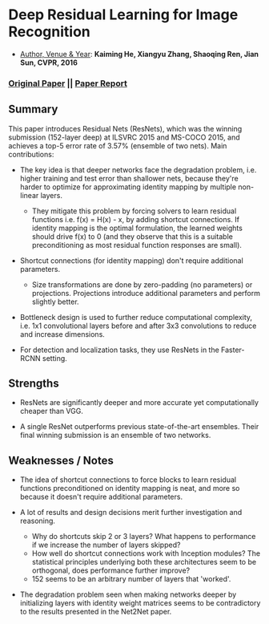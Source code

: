 # Deep Residual Learning for Image Recognition
- <ins>Author, Venue & Year</ins>: **Kaiming He, Xiangyu Zhang, Shaoqing Ren, Jian Sun, CVPR, 2016**
### [Original Paper](https://arxiv.org/abs/1512.03385) || [**Paper Report**](https://github.com/AdiNarendra98/Papers-on-Vision/blob/main/Paper%20Summaries/13.Deep%20Residual%20Learning%20for%20Image%20Recognition/Deep%20Residual%20Learning%20for%20Image%20Recognition.pdf)

## Summary

This paper introduces Residual Nets (ResNets), which was the
winning submission (152-layer deep) at ILSVRC 2015 and MS-COCO 2015, and achieves
a top-5 error rate of 3.57% (ensemble of two  nets). Main contributions:

- The key idea is that deeper networks face the degradation problem, i.e.
higher training and test error than shallower nets, because they're harder
to optimize for approximating identity mapping by multiple non-linear layers.
    - They mitigate this problem by forcing solvers to learn residual functions
    i.e. f(x) = H(x) - x, by adding shortcut connections. If identity mapping is
    the optimal formulation, the learned weights should drive f(x) to 0 (and they
    observe that this is a suitable preconditioning as most residual function responses
    are small).

- Shortcut connections (for identity mapping) don't require additional parameters.
    - Size transformations are done by zero-padding (no parameters) or projections. Projections
    introduce additional parameters and perform slightly better.

- Bottleneck design is used to further reduce computational complexity, i.e. 1x1 convolutional
layers before and after 3x3 convolutions to reduce and increase dimensions.

- For detection and localization tasks, they use ResNets in the Faster-RCNN setting.

## Strengths

- ResNets are significantly deeper and more accurate yet computationally cheaper than VGG.

- A single ResNet outperforms previous state-of-the-art ensembles. Their final winning submission
is an ensemble of two networks.

## Weaknesses / Notes

- The idea of shortcut connections to force blocks to learn residual functions preconditioned
on identity mapping is neat, and more so because it doesn't require additional parameters.

- A lot of results and design decisions merit further investigation and reasoning.
    - Why do shortcuts skip 2 or 3 layers? What happens to performance if we increase the number of layers skipped?
    - How well do shortcut connections work with Inception modules? The statistical principles
    underlying both these architectures seem to be orthogonal, does performance further improve?
    - 152 seems to be an arbitrary number of layers that 'worked'.

- The degradation problem seen when making networks deeper by initializing
layers with identity weight matrices seems to be contradictory to the results
presented in the Net2Net paper.
